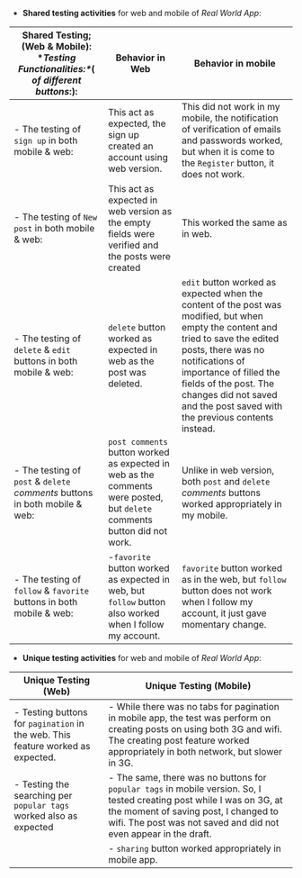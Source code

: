 - **Shared testing activities** for web and mobile of *Real World App*:



| Shared Testing; (Web & Mobile):  \**Testing Functionalities:\**( _of different buttons_:): | Behavior in Web |Behavior in mobile|
| --- | --- | --- |
|- The testing of `sign up` in both mobile & web: | This act as expected, the sign up created an account using web version. | This did not work in my mobile, the notification of verification of emails and passwords worked, but when it is come to the `Register` button, it does not work.|
|- The testing of `New post` in both mobile & web: |This act as expected in web version as the empty fields were verified and the posts were created| This worked the same as in web.|
|- The testing of `delete` & `edit` buttons in both mobile & web:|`delete` button worked as expected in web as the post was deleted.| `edit` button worked as expected when the content of the post was modified, but when empty the content and tried to save the edited posts, there was no notifications of importance of filled the fields of the post. The changes did not saved and the post saved with the previous contents instead.|Unlike in web version, both `delete` and `edit` buttons worked appropriately in my mobile.|
|- The testing of `post` & `delete` *comments* buttons in both mobile & web:|`post comments` button worked as expected in web as the comments were posted, but `delete` comments button did not work.| Unlike in web version, both `post` and `delete` *comments* buttons worked appropriately in my mobile.|
| - The testing of `follow` & `favorite` buttons in both mobile & web:  |-`favorite` button worked as expected in web, but `follow` button also worked when I follow my account.| `favorite` button worked as in the web, but `follow` button does not work when I follow my account, it just gave momentary change.|





- **Unique testing activities** for web and mobile of *Real World App*:



| Unique Testing (Web)| Unique Testing (Mobile)|
| --- | --- |
|- Testing buttons for `pagination` in the web. This feature worked as expected. | - While there was no tabs for pagination in mobile app, the test was perform on creating posts on using both 3G and wifi. The creating post feature worked appropriately in both network, but slower in 3G.|
|- Testing the searching per `popular tags` worked also as expected | - The same, there was no buttons for `popular tags` in mobile version. So, I tested creating post while I was on 3G, at the moment of saving post, I changed to wifi. The post was not saved and did not even appear in the draft.|
| |- `sharing` button worked appropriately in mobile app.
